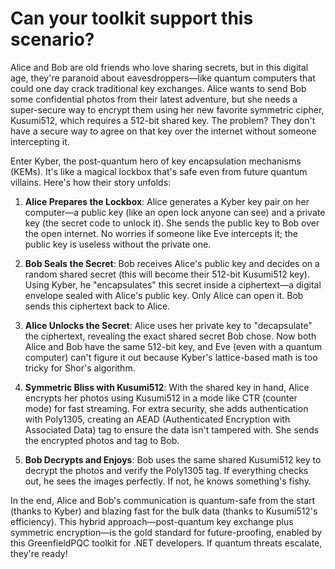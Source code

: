 # Can your toolkit support this scenario?

Alice and Bob are old friends who love sharing secrets, but in this digital age, they're paranoid about eavesdroppers—like quantum computers that could one day crack traditional key exchanges. Alice wants to send Bob some confidential photos from their latest adventure, but she needs a super-secure way to encrypt them using her new favorite symmetric cipher, Kusumi512, which requires a 512-bit shared key. The problem? They don't have a secure way to agree on that key over the internet without someone intercepting it.

Enter Kyber, the post-quantum hero of key encapsulation mechanisms (KEMs). It's like a magical lockbox that's safe even from future quantum villains. Here's how their story unfolds:

1. **Alice Prepares the Lockbox**: Alice generates a Kyber key pair on her computer—a public key (like an open lock anyone can see) and a private key (the secret code to unlock it). She sends the public key to Bob over the open internet. No worries if someone like Eve intercepts it; the public key is useless without the private one.

2. **Bob Seals the Secret**: Bob receives Alice's public key and decides on a random shared secret (this will become their 512-bit Kusumi512 key). Using Kyber, he "encapsulates" this secret inside a ciphertext—a digital envelope sealed with Alice's public key. Only Alice can open it. Bob sends this ciphertext back to Alice.

3. **Alice Unlocks the Secret**: Alice uses her private key to "decapsulate" the ciphertext, revealing the exact shared secret Bob chose. Now both Alice and Bob have the same 512-bit key, and Eve (even with a quantum computer) can't figure it out because Kyber's lattice-based math is too tricky for Shor's algorithm.

4. **Symmetric Bliss with Kusumi512**: With the shared key in hand, Alice encrypts her photos using Kusumi512 in a mode like CTR (counter mode) for fast streaming. For extra security, she adds authentication with Poly1305, creating an AEAD (Authenticated Encryption with Associated Data) tag to ensure the data isn't tampered with. She sends the encrypted photos and tag to Bob.

5. **Bob Decrypts and Enjoys**: Bob uses the same shared Kusumi512 key to decrypt the photos and verify the Poly1305 tag. If everything checks out, he sees the images perfectly. If not, he knows something's fishy.

In the end, Alice and Bob's communication is quantum-safe from the start (thanks to Kyber) and blazing fast for the bulk data (thanks to Kusumi512's efficiency). This hybrid approach—post-quantum key exchange plus symmetric encryption—is the gold standard for future-proofing, enabled by this GreenfieldPQC toolkit for .NET developers. If quantum threats escalate, they're ready!
